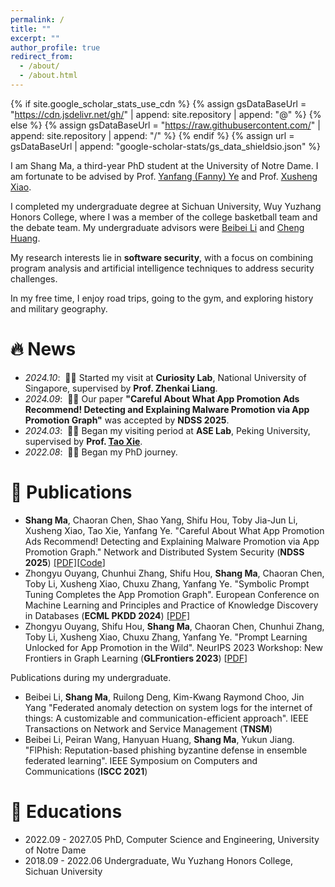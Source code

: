 ```yaml
---
permalink: /
title: ""
excerpt: ""
author_profile: true
redirect_from: 
  - /about/
  - /about.html
---
```


{% if site.google_scholar_stats_use_cdn %}
{% assign gsDataBaseUrl = "https://cdn.jsdelivr.net/gh/" | append: site.repository | append: "@" %}
{% else %}
{% assign gsDataBaseUrl = "https://raw.githubusercontent.com/" | append: site.repository | append: "/" %}
{% endif %}
{% assign url = gsDataBaseUrl | append: "google-scholar-stats/gs_data_shieldsio.json" %}

<span class='anchor' id='about-me'></span>

I am Shang Ma, a third-year PhD student at the University of Notre Dame. I am fortunate to be advised by Prof. [Yanfang (Fanny) Ye](http://yes-lab.org/) and Prof. [Xusheng Xiao](https://xusheng-xiao.github.io/).

I completed my undergraduate degree at Sichuan University, Wuy Yuzhang Honors College, where I was a member of the college basketball team and the debate team. My undergraduate advisors were [Beibei Li](https://li-beibei.github.io/) and [Cheng Huang](https://chenghuang.org/).

My research interests lie in **software security**, with a focus on combining program analysis and artificial intelligence techniques to address security challenges.

In my free time, I enjoy road trips, going to the gym, and exploring history and military geography.

# 🔥 News
- *2024.10*: &nbsp;🎉🎉 Started my visit at **Curiosity Lab**, National University of Singapore, supervised by **Prof. Zhenkai Liang**.
- *2024.09*: &nbsp;🎉🎉 Our paper **"Careful About What App Promotion Ads Recommend! Detecting and Explaining Malware Promotion via App Promotion Graph"** was accepted by **NDSS 2025**.
- *2024.03*: &nbsp;🎉🎉 Began my visiting period at **ASE Lab**, Peking University, supervised by **Prof. [Tao Xie](https://taoxiease.github.io/)**.
- *2022.08*: &nbsp;🎉🎉 Began my PhD journey.

# 📝 Publications 

- **Shang Ma**, Chaoran Chen, Shao Yang, Shifu Hou,
Toby Jia-Jun Li, Xusheng Xiao, Tao Xie, Yanfang Ye. "Careful About What App Promotion Ads Recommend! Detecting and Explaining Malware Promotion via App Promotion Graph." Network and Distributed System Security (**NDSS 2025**)  [[PDF]](https://github.com/KiteFlyKid/KiteFlyKid.github.io/blob/main/assets/NDSS2025.pdf)[[Code](https://github.com/AppPromotionAdsResearch/AdGPE)]
- Zhongyu Ouyang, Chunhui Zhang, Shifu Hou, **Shang Ma**, Chaoran Chen, Toby Li, Xusheng Xiao, Chuxu Zhang, Yanfang Ye. "Symbolic Prompt Tuning Completes the App Promotion Graph". 
European Conference on Machine Learning and Principles and Practice of Knowledge Discovery in Databases (**ECML PKDD 2024**) [[PDF]](https://link.springer.com/chapter/10.1007/978-3-031-70381-2_12)
- Zhongyu Ouyang, Shifu Hou, **Shang Ma**, Chaoran Chen, Chunhui Zhang, Toby Li, Xusheng Xiao, Chuxu Zhang, Yanfang Ye. "Prompt Learning Unlocked for App Promotion in the Wild".
NeurIPS 2023 Workshop: New Frontiers in Graph Learning (**GLFrontiers 2023**) [[PDF](https://openreview.net/pdf?id=JTRErQb2oN)]


Publications during my undergraduate.

- Beibei Li, **Shang Ma**, Ruilong Deng, Kim-Kwang Raymond Choo, Jin Yang
"Federated anomaly detection on system logs for the internet of things: A customizable and communication-efficient approach". IEEE Transactions on Network and Service Management (**TNSM**)
- Beibei Li, Peiran Wang, Hanyuan Huang, **Shang Ma**, Yukun Jiang. "FlPhish: Reputation-based phishing byzantine defense in ensemble federated learning". IEEE Symposium on Computers and Communications (**ISCC 2021**)

[//]: # (<!-- # 🎖 Honors and Awards)

[//]: # (- *2021.10* Lorem ipsum dolor sit amet, consectetur adipiscing elit. Vivamus ornare aliquet ipsum, ac tempus justo dapibus sit amet. )

[//]: # (- *2021.09* Lorem ipsum dolor sit amet, consectetur adipiscing elit. Vivamus ornare aliquet ipsum, ac tempus justo dapibus sit amet.  -->)

# 📖 Educations
- 2022.09 - 2027.05 PhD, Computer Science and Engineering, University of Notre Dame
- 2018.09 - 2022.06 Undergraduate, Wu Yuzhang Honors College, Sichuan University


<!-- # 💬 Invited Talks
- *2021.06*, Lorem ipsum dolor sit amet, consectetur adipiscing elit. Vivamus ornare aliquet ipsum, ac tempus justo dapibus sit amet. 
- *2021.03*, Lorem ipsum dolor sit amet, consectetur adipiscing elit. Vivamus ornare aliquet ipsum, ac tempus justo dapibus sit amet.  \| [\[video\]](https://github.com/) -->

<!-- # 💻 Internships
- *2019.05 - 2020.02*, [Lorem](https://github.com/), China. -->